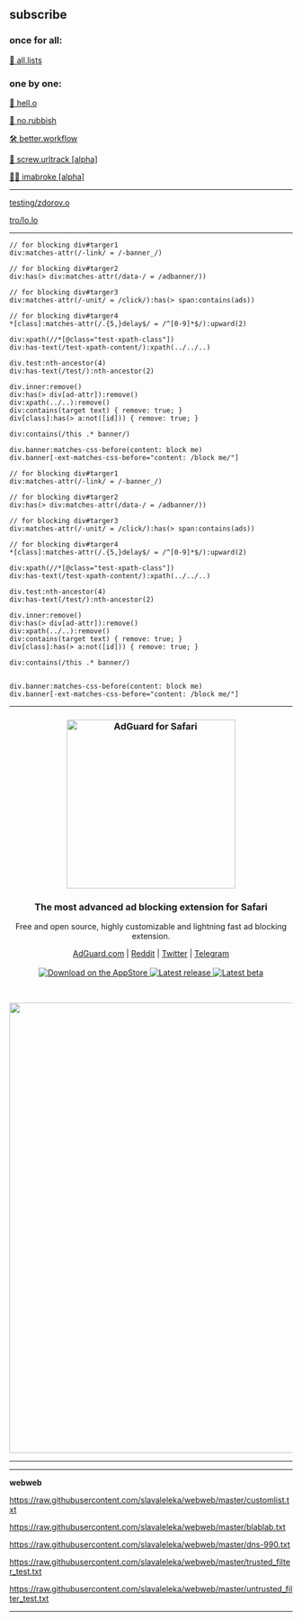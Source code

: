 <h2>subscribe</h2>

<h3>once for all:</h3>
<a href="https://subscribe.adblockplus.org?location=https://raw.githubusercontent.com/slavaleleka/webweb/master/say/all.lists">💐 all.lists</a>

<h3>one by one:</h3>
<a href="https://subscribe.adblockplus.org?location=https://raw.githubusercontent.com/slavaleleka/webweb/master/say/hell.o">🐣 hell.o</a>

<a href="https://subscribe.adblockplus.org?location=https://raw.githubusercontent.com/slavaleleka/webweb/master/say/no.rubbish">🎩 no.rubbish</a>

<a href="https://subscribe.adblockplus.org?location=https://raw.githubusercontent.com/slavaleleka/webweb/master/say/better.workflow">🛠️ better.workflow</a>

<a href="https://subscribe.adblockplus.org?location=https://raw.githubusercontent.com/slavaleleka/webweb/master/say/screw.urltrack">🧽 screw.urltrack [alpha]</a>

<a href="https://subscribe.adblockplus.org?location=https://raw.githubusercontent.com/slavaleleka/webweb/master/say/imabroke">🏴‍☠️ imabroke [alpha]</a>

* * *

<a href="https://subscribe.adblockplus.org?location=https://raw.githubusercontent.com/slavaleleka/webweb/master/testing/zdorov.o">testing/zdorov.o</a>

<a href="https://subscribe.adblockplus.org?location=https://raw.githubusercontent.com/slavaleleka/webweb/master/testing/tro/lo.lo">tro/lo.lo</a>


* * *

```PostCSS
// for blocking div#targer1
div:matches-attr(/-link/ = /-banner_/)

// for blocking div#targer2
div:has(> div:matches-attr(/data-/ = /adbanner/))

// for blocking div#targer3
div:matches-attr(/-unit/ = /click/):has(> span:contains(ads))

// for blocking div#targer4
*[class]:matches-attr(/.{5,}delay$/ = /^[0-9]*$/):upward(2)

div:xpath(//*[@class="test-xpath-class"])
div:has-text(/test-xpath-content/):xpath(../../..)

div.test:nth-ancestor(4)
div:has-text(/test/):nth-ancestor(2)

div.inner:remove()
div:has(> div[ad-attr]):remove()
div:xpath(../..):remove()
div:contains(target text) { remove: true; }
div[class]:has(> a:not([id])) { remove: true; }

div:contains(/this .* banner/)

div.banner:matches-css-before(content: block me)
div.banner[-ext-matches-css-before="content: /block me/"]
```

```
// for blocking div#targer1
div:matches-attr(/-link/ = /-banner_/)

// for blocking div#targer2
div:has(> div:matches-attr(/data-/ = /adbanner/))

// for blocking div#targer3
div:matches-attr(/-unit/ = /click/):has(> span:contains(ads))

// for blocking div#targer4
*[class]:matches-attr(/.{5,}delay$/ = /^[0-9]*$/):upward(2)

div:xpath(//*[@class="test-xpath-class"])
div:has-text(/test-xpath-content/):xpath(../../..)

div.test:nth-ancestor(4)
div:has-text(/test/):nth-ancestor(2)

div.inner:remove()
div:has(> div[ad-attr]):remove()
div:xpath(../..):remove()
div:contains(target text) { remove: true; }
div[class]:has(> a:not([id])) { remove: true; }

div:contains(/this .* banner/)


div.banner:matches-css-before(content: block me)
div.banner[-ext-matches-css-before="content: /block me/"]
```


* * *

<h3 align="center">
  <img src="https://cdn.adguard.com/public/Adguard/Common/adguard_safari.svg" width="300px" alt="AdGuard for Safari" />
</h3>

<h3 align="center">The most advanced ad blocking extension for Safari</h3>
<p align="center">
  Free and open source, highly customizable and lightning fast ad blocking extension.
</p>

<p align="center">
    <a href="https://adguard.com/">AdGuard.com</a> |
    <a href="https://reddit.com/r/Adguard">Reddit</a> |
    <a href="https://twitter.com/AdGuard">Twitter</a> |
    <a href="https://t.me/adguard_en">Telegram</a>
    <br /><br />
    <a href="https://agrd.io/safari">
        <img src="https://img.shields.io/badge/download-app%20store-blue.svg" alt="Download on the AppStore" />
    </a>
    <a href="https://agrd.io/safari_release">
        <img src="https://img.shields.io/github/release/AdguardTeam/AdguardForSafari.svg" alt="Latest release" />
    </a>
    <a href="https://agrd.io/safari_beta">
        <img src="https://img.shields.io/github/release-pre/AdguardTeam/AdguardForSafari.svg?label=beta" alt="Latest beta" />
    </a>
</p>

<br />

<p align="center">
    <img src="https://cdn.adguard.com/public/Adguard/Blog/Safari_Ext_AppStore/Preferences_Filters.jpg" width="800" />
</p>

<hr />



* * *

**webweb**

https://raw.githubusercontent.com/slavaleleka/webweb/master/customlist.txt

https://raw.githubusercontent.com/slavaleleka/webweb/master/blablab.txt

https://raw.githubusercontent.com/slavaleleka/webweb/master/dns-990.txt

https://raw.githubusercontent.com/slavaleleka/webweb/master/trusted_filter_test.txt

https://raw.githubusercontent.com/slavaleleka/webweb/master/untrusted_filter_test.txt

* * *
